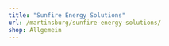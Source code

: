 ```yaml
---
title: "Sunfire Energy Solutions"
url: /martinsburg/sunfire-energy-solutions/
shop: Allgemein
---
```

